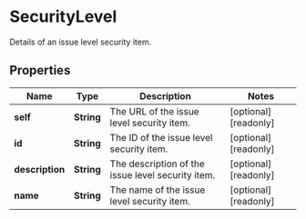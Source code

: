 

# SecurityLevel

Details of an issue level security item.

## Properties

| Name | Type | Description | Notes |
|------------ | ------------- | ------------- | -------------|
|**self** | **String** | The URL of the issue level security item. |  [optional] [readonly] |
|**id** | **String** | The ID of the issue level security item. |  [optional] [readonly] |
|**description** | **String** | The description of the issue level security item. |  [optional] [readonly] |
|**name** | **String** | The name of the issue level security item. |  [optional] [readonly] |



